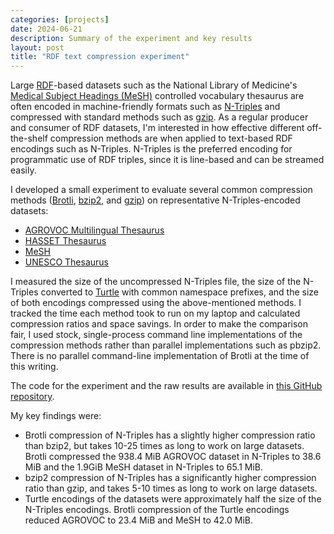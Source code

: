```yaml
---
categories: [projects]
date: 2024-06-21
description: Summary of the experiment and key results
layout: post
title: "RDF text compression experiment"
---
```


Large [RDF](https://www.w3.org/RDF/)-based datasets such as the National Library of Medicine's [Medical Subject Headings (MeSH)](https://www.ncbi.nlm.nih.gov/mesh/) controlled vocabulary thesaurus are often encoded in machine-friendly formats such as [N-Triples](https://www.w3.org/TR/n-triples/) and compressed with standard methods such as [gzip](https://en.wikipedia.org/wiki/Gzip). As a regular producer and consumer of RDF datasets, I'm interested in how effective different off-the-shelf compression methods are when applied to text-based RDF encodings such as N-Triples. N-Triples is the preferred encoding for programmatic use of RDF triples, since it is line-based and can be streamed easily.

I developed a small experiment to evaluate several common compression methods ([Brotli](https://github.com/google/brotli), [bzip2](https://en.wikipedia.org/wiki/Bzip2), and [gzip](https://en.wikipedia.org/wiki/Gzip)) on representative N-Triples-encoded datasets:

- [AGROVOC Multilingual Thesaurus](https://agrovoc.fao.org/browse/agrovoc/en/)
- [HASSET Thesaurus](https://hasset.ukdataservice.ac.uk/hasset/en/)
- [MeSH](https://www.ncbi.nlm.nih.gov/mesh/)
- [UNESCO Thesaurus](https://vocabularies.unesco.org/browser/thesaurus/en/)

I measured the size of the uncompressed N-Triples file, the size of the N-Triples converted to [Turtle](https://www.w3.org/TR/turtle/) with common namespace prefixes, and the size of both encodings compressed using the above-mentioned methods. I tracked the time each method took to run on my laptop and calculated compression ratios and space savings. In order to make the comparison fair, I used stock, single-process command line implementations of the compression methods rather than parallel implementations such as pbzip2. There is no parallel command-line implementation of Brotli at the time of this writing.

The code for the experiment and the raw results are available in [this GitHub repository](https://github.com/minorg/rdf-text-compression-experiment).

My key findings were:

- Brotli compression of N-Triples has a slightly higher compression ratio than bzip2, but takes 10-25 times as long to work on large datasets. Brotli compressed the 938.4 MiB AGROVOC dataset in N-Triples to 38.6 MiB and the 1.9GiB MeSH dataset in N-Triples to 65.1 MiB.
- bzip2 compression of N-Triples has a significantly higher compression ratio than gzip, and takes 5-10 times as long to work on large datasets.
- Turtle encodings of the datasets were approximately half the size of the N-Triples encodings. Brotli compression of the Turtle encodings reduced AGROVOC to 23.4 MiB and MeSH to 42.0 MiB.
